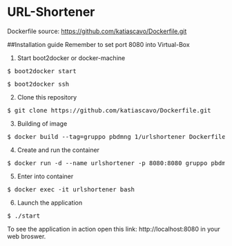 # URL-Shortener
Dockerfile source: https://github.com/katiascavo/Dockerfile.git

##Installation guide
Remember to set port 8080 into Virtual-Box

1. Start boot2docker or docker-machine
<pre>$ boot2docker start</pre>
<pre>$ boot2docker ssh</pre>

2. Clone this repository
<pre>$ git clone https://github.com/katiascavo/Dockerfile.git</pre>

3. Building of image
<pre>$ docker build --tag=gruppo_pbdmng_1/urlshortener Dockerfile</pre>

4. Create and run the container
<pre>$ docker run -d --name urlshortener -p 8080:8080 gruppo_pbdmng_1/urlshortener</pre>

5. Enter into container
<pre>$ docker exec -it urlshortener bash</pre>

6. Launch the application
<pre>$ ./start</pre>

To see the application in action open this link: http://localhost:8080 in your web broswer.
